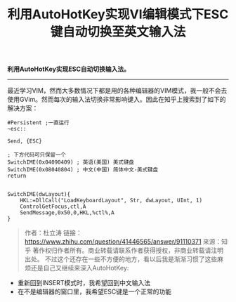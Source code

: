 ﻿---
title: 利用AutoHotKey实现VI编辑模式下ESC键自动切换至英文输入法
categories:
- Programming
tags:
- AutoHotKey
updated: 2018-03-26
---
<script type="text/x-mathjax-config">
  		MathJax.Hub.Config({tex2jax: {inlineMath: [['$','$'], ['\\(','\\)']]},
  							TeX: { equationNumbers: {  autoNumber: "AMS"  },
     							   extensions: ["AMSmath.js"]}
  		});
		</script>
 <script type="text/javascript" src="https://cdn.mathjax.org/mathjax/latest/MathJax.js?config=TeX-AMS-MML_HTMLorMML"></script>
**利用AutoHotKey实现ESC自动切换输入法。**

---

最近学习VIM，然而大多数情况下都是用的各种编辑器的VIM模式，我一般不会去使用GVim。然而每次的输入法切换非常影响键入。因此在知乎上搜索到了如下的解决方案：
```
#Persistent ;一直运行
~esc::

Send, {ESC}

; 下方代码可只保留一个
SwitchIME(0x04090409) ; 英语(美国) 美式键盘
SwitchIME(0x08040804) ; 中文(中国) 简体中文-美式键盘
return


SwitchIME(dwLayout){
    HKL:=DllCall("LoadKeyboardLayout", Str, dwLayout, UInt, 1)
    ControlGetFocus,ctl,A
    SendMessage,0x50,0,HKL,%ctl%,A
}
```
>作者：杜立涛
>链接：https://www.zhihu.com/question/41446565/answer/91110371
>来源：知乎
>著作权归作者所有。商业转载请联系作者获得授权，非商业转载请注明出处。
不过这个还存在一些不方便的地方，看以后我是渐渐习惯了这些麻烦还是自己又继续来深入AutoHotKey:
* 重新回到INSERT模式时，我希望回到中文输入法
* 在不是编辑器的窗口里，我希望ESC键是一个正常的功能
